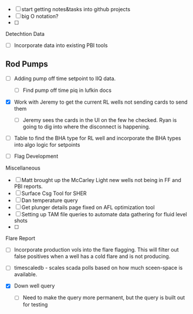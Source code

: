 - [ ] start getting notes&tasks into github projects
- [ ] big O notation?
- [ ] 


 Detechtion Data
 - [ ] Incorporate data into existing PBI tools


 ## Rod Pumps
 - [ ] Adding pump off time setpoint to IIQ data. 
	 - [ ] Find pump off time piq in lufkin docs
 - [x] Work with Jeremy to get the current RL wells not sending cards to send them
	 - [ ] Jeremy sees the cards in the UI on the few he checked. Ryan is going to dig into where the disconnect is happening. 
 - [ ] Table to find the BHA type for RL well and incorporate the BHA types into algo logic for setpoints
 - [ ] Flag Development 
 
 
 Miscellaneous
 - [ ] Matt brought up the McCarley Light new wells not being in FF and PBI reports. 
 - [ ] Surface Csg Tool for SHER
 - [ ] Dan temperature query 
 - [ ] Get plunger details page fixed on AFL optimization tool 
 - [ ] Setting up TAM file queries to automate data gathering for fluid level shots 
 - [ ] 

Flare Report
- [ ] Incorporate production vols into the flare flagging. This will filter out false positives when a well has a cold flare and is not producing. 



- [ ] timescaledb - scales scada polls based on how much sceen-space is available. 






- [x] Down well query 
	- [ ] Need to make the query more permanent, but the query is built out for testing 